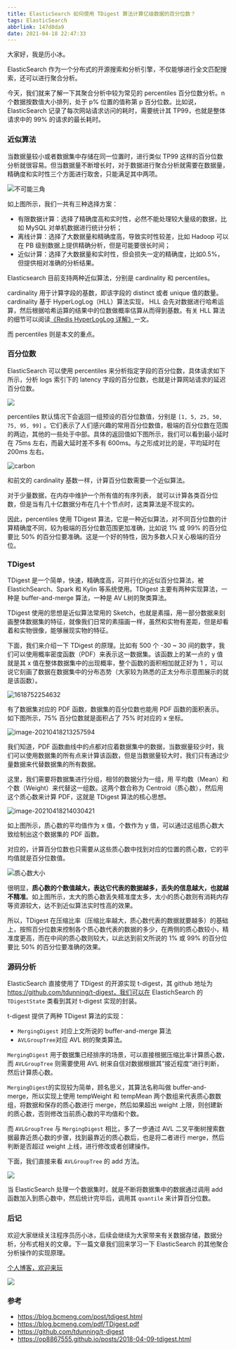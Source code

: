 ```yaml
---
title: ElasticSearch 如何使用 TDigest 算法计算亿级数据的百分位数？
tags: ElasticSearch
abbrlink: 147d0da9
date: 2021-04-18 22:47:33
---
```


大家好，我是历小冰。

ElasticSearch 作为一个分布式的开源搜索和分析引擎，不仅能够进行全文匹配搜索，还可以进行聚合分析。

今天，我们就来了解一下其聚合分析中较为常见的 percentiles 百分位数分析。n 个数据按数值大小排列，处于 p% 位置的值称第 p 百分位数。比如说，ElasticSearch 记录了每次网站请求访问的耗时，需要统计其 TP99，也就是整体请求中的 99% 的请求的最长耗时。



### 近似算法

当数据量较小或者数据集中存储在同一位置时，进行类似 TP99 这样的百分位数分析就很容易。但当数据量不断增长时，对于数据进行聚合分析就需要在数据量，精确度和实时性三个方面进行取舍，只能满足其中两项。

![不可能三角](http://cdn.remcarpediem.net/2021-04-18-144605.png)

如上图所示，我们一共有三种选择方案：

- 有限数据计算：选择了精确度高和实时性，必然不能处理较大量级的数据，比如 MySQL 对单机数据进行统计分析；
- 离线计算：选择了大数据量和精确度高，导致实时性较差，比如 Hadoop 可以在 PB 级别数据上提供精确分析，但是可能要很长时间；
- 近似计算：选择了大数据量和实时性，但会损失一定的精确度，比如0.5%，但提供相对准确的分析结果。



Elasticsearch 目前支持两种近似算法，分别是 cardinality 和 percentiles。

cardinality 用于计算字段的基数，即该字段的 distinct 或者 unique 值的数量。cardinality 基于 HyperLogLog（HLL）算法实现， HLL 会先对数据进行哈希运算，然后根据哈希运算的结果中的位数做概率估算从而得到基数。有关 HLL 算法的细节可以阅读[《Redis HyperLogLog 详解》](https://mp.weixin.qq.com/s/AvPoG8ZZM8v9lKLyuSYnHQ)一文。

而 percentiles 则是本文的重点。

### 百分位数

ElasticSearch 可以使用 percentiles 来分析指定字段的百分位数，具体请求如下所示，分析 logs 索引下的 latency 字段的百分位数，也就是计算网站请求的延迟百分位数。

![](http://cdn.remcarpediem.net/2021-04-18-144614.png)

percentiles 默认情况下会返回一组预设的百分位数值，分别是 `[1, 5, 25, 50, 75, 95, 99]` 。它们表示了人们感兴趣的常用百分位数值，极端的百分位数在范围的两边，其他的一些处于中部。具体的返回值如下图所示，我们可以看到最小延时在 75ms 左右，而最大延时差不多有 600ms。与之形成对比的是，平均延时在 200ms 左右。

![carbon](http://cdn.remcarpediem.net/2021-04-18-144620.png)



和前文的 cardinality 基数一样，计算百分位数需要一个近似算法。 

对于少量数据，在内存中维护一个所有值的有序列表， 就可以计算各类百分位数，但是当有几十亿数据分布在几十个节点时，这类算法是不现实的。

因此，percentiles 使用 TDigest 算法，它是一种近似算法，对不同百分位数的计算精确度不同，较为极端的百分位数范围更加准确，比如说 1% 或 99% 的百分位要比 50% 的百分位要准确。这是一个好的特性，因为多数人只关心极端的百分位。

### TDigest

TDigest 是一个简单，快速，精确度高，可并行化的近似百分位算法，被 ElastichSearch、Spark 和 Kylin 等系统使用。TDigest 主要有两种实现算法，一种是 buffer-and-merge 算法，一种是 AV L树的聚类算法。

TDigest 使用的思想是近似算法常用的 Sketch，也就是素描，用一部分数据来刻画整体数据集的特征，就像我们日常的素描画一样，虽然和实物有差距，但是却看着和实物很像，能够展现实物的特征。

下面，我们来介绍一下 TDigest 的原理。比如有 500 个 -30 ~ 30 间的数字，我们可以使用概率密度函数（PDF）来表示这一数据集。该函数上的某一点的 y 值就是其 x 值在整体数据集中的出现概率，整个函数的面积相加就正好为 1 ，可以说它刻画了数据在数据集中的分布态势（大家较为熟悉的正太分布示意图展示的就是该函数）。

![1618752254632](http://cdn.remcarpediem.net/2021-04-18-144626.jpg)

有了数据集对应的 PDF 函数，数据集的百分位数也能用 PDF 函数的面积表示。如下图所示，75% 百分位数就是面积占了 75% 时对应的 x 坐标。

![image-20210418213257594](http://cdn.remcarpediem.net/2021-04-18-144630.png)

我们知道，PDF 函数曲线中的点都对应着数据集中的数据，当数据量较少时，我们可以使用数据集的所有点来计算该函数，但是当数据量较大时，我们只有通过少量数据来代替数据集的所有数据。

这里，我们需要将数据集进行分组，相邻的数据分为一组，用 平均数（Mean）和 个数（Weight）来代替这一组数。这两个数合称为 Centroid（质心数），然后用这个质心数来计算 PDF，这就是 TDigest 算法的核心思想。

![image-20210418214030421](http://cdn.remcarpediem.net/2021-04-18-144636.png)

如上图所示，质心数的平均值作为 x 值，个数作为 y 值，可以通过这组质心数大致绘制出这个数据集的 PDF 函数。

对应的，计算百分位数也只需要从这些质心数中找到对应的位置的质心数，它的平均值就是百分位数值。



![质心数大小](http://cdn.remcarpediem.net/2021-04-18-144646.png)

很明显，**质心数的个数值越大，表达它代表的数据越多，丢失的信息越大，也就越不精准**。如上图所示，太大的质心数丢失精准度太多，太小的质心数则有消耗内存等资源较大，达不到近似算法实时性高的效果。

所以，TDigest 在压缩比率（压缩比率越大，质心数代表的数据就要越多）的基础上，按照百分位数来控制各个质心数代表的数据的多少，在两侧的质心数较小，精准度更高，而在中间的质心数则较大，以此达到前文所说的 1% 或 99% 的百分位要比 50% 的百分位要准确的效果。



### 源码分析

ElasticSearch 直接使用了 TDigest 的开源实现 t-digest，其 github 地址为 https://github.com/tdunning/t-digest，我们可以在 ElastichSearch 的 `TDigestState` 类看到其对 t-digest 实现的封装。

t-digest 提供了两种 TDigest 算法的实现：

- `MergingDigest` 对应上文所说的 buffer-and-merge 算法
- `AVLGroupTree`对应 AVL 树的聚类算法。

`MergingDigest` 用于数据集已经排序的场景，可以直接根据压缩比率计算质心数，而 `AVLGroupTree` 则需要使用 AVL 树来自信对数据根据其”接近程度“进行判断，然后计算质心数。



`MergingDigest`的实现较为简单，顾名思义，其算法名称叫做 buffer-and-merge，所以实现上使用 tempWeight 和  tempMean 两个数组来代表质心数数组，将数据和保存的质心数进行 merge，然后如果超出 weight 上限，则创建新的质心数，否则修改当前质心数的平均值和个数。

而 `AVLGroupTree` 与 `MergingDigest` 相比，多了一步通过 AVL 二叉平衡树搜索数据最靠近质心数的步骤，找到最靠近的质心数后，也是将二者进行 merge，然后判断是否超过 weight 上线，进行修改或者创建操作。

下面，我们直接来看 `AVLGroupTree` 的 add 方法。

![](http://cdn.remcarpediem.net/2021-04-18-144652.png)

当 ElasticSearch 处理一个数据集时，就是不断将数据集中的数据通过调用 add 函数加入到质心数中，然后统计完毕后，调用其 `quantile` 来计算百分位数。

### 后记

欢迎大家继续关注程序员历小冰，后续会继续为大家带来有关数据存储，数据分析，分布式相关的文章。下一篇文章我们回来学习一下 ElasticSearch 的其他聚合分析操作的实现原理。



[个人博客，欢迎来玩](http://remcarpediem.net/)



![](http://cdn.remcarpediem.net/2020-05-26-144752.png)

### 参考

- https://blog.bcmeng.com/post/tdigest.html
- https://blog.bcmeng.com/pdf/TDigest.pdf
- https://github.com/tdunning/t-digest
- https://op8867555.github.io/posts/2018-04-09-tdigest.html



